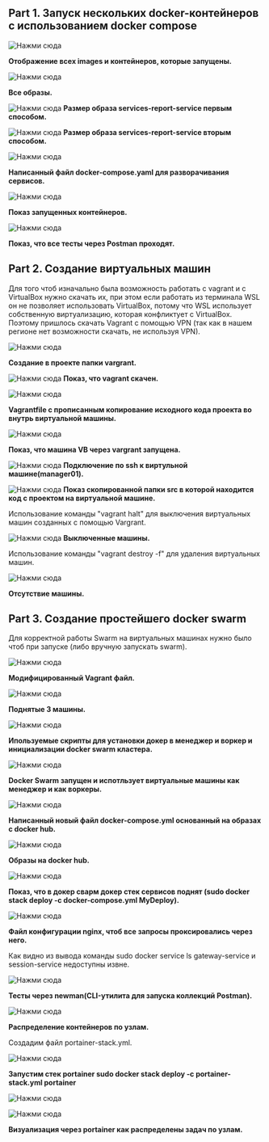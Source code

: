 ## Part 1. Запуск нескольких docker-контейнеров с использованием docker compose

![Нажми сюда](images/1_report.png)

**Отображение всех images и контейнеров, которые запущены.**


![Нажми сюда](https://i.ibb.co/KxQZPLmJ/2-report.png)

**Все образы.**


![Нажми сюда](https://i.ibb.co/HTYXZf4w/3-report.png)
**Размер образа services-report-service первым способом.**


![Нажми сюда](images/4_report.png)
**Размер образа services-report-service вторым способом.**


![Нажми сюда](https://i.ibb.co/nsG7J1sQ/5-report.png)

**Написанный файл docker-compose.yaml для разворачивания сервисов.**


![Нажми сюда](https://i.ibb.co/QvYqT7T4/6-report.png)

**Показ запущенных контейнеров.**


![Нажми сюда](images/7_report.png)

**Показ, что все тесты через Postman проходят.** 

## Part 2. Создание виртуальных машин

Для того чтоб изначально была возможность работать с vagrant и с VirtualBox нужно скачать их, при этом если работать из терминала WSL он не позволяет использовать VirtualBox, потому что WSL использует собственную виртуализацию, которая конфликтует с VirtualBox. Поэтому пришлось скачать Vagrant с помощью VPN (так как в нашем регионе нет возможности скачать, не используя VPN).


![Нажми сюда](images/8_report.png)

**Создание в проекте папки vargrant.**


![Нажми сюда](https://i.ibb.co/jk3HTv09/9-report.png)
**Показ, что vagrant скачен.**


![Нажми сюда](https://i.ibb.co/wNhqfrL8/10-report.png)

**Vagrantfile c прописанным копирование исходного кода проекта во внутрь виртуальной машины.**


![Нажми сюда](https://i.ibb.co/Xr0rH5Zg/11-report.png)

**Показ, что машина VB через vargrant запущена.**


![Нажми сюда](images/12_report.png)
**Подключение по ssh к виртульной машине(manager01).**


![Нажми сюда](images/13_report.png)
**Показ скопированной папки src в которой находится код с проектом на виртуальной машине.** 

Использование команды "vagrant halt" для выключения виртуальных машин созданных с помощью Vargrant.


![Нажми сюда](images/14_report.png)
**Выключенные машины.**

Использование команды "vagrant destroy -f" для удаления виртуальных машин.


![Нажми сюда](https://i.ibb.co/R40GspPL/15-report.png)

**Отсутствие машины.**

## Part 3. Создание простейшего docker swarm

Для корректной работы Swarm на виртуальных машинах нужно было чтоб при запуске (либо вручную запускать swarm).

![Нажми сюда](https://i.ibb.co/7tW7HY7q/16-report.png)

**Модифицированный Vagrant файл.**

![Нажми сюда](https://i.ibb.co/whG22PYf/20-report.png)

**Поднятые 3 машины.**

![Нажми сюда](https://i.ibb.co/67c6GJp9/17-report.png)

**Ипользуемые скрипты для установки докер в менеджер и воркер и инициализации docker swarm кластера.**

![Нажми сюда](https://i.ibb.co/Sw6BgkGF/21-report.png)

**Docker Swarm запущен и испотльзует виртуальные машины как менеджер и как воркеры.**

![Нажми сюда](https://i.ibb.co/rKQht8TR/18-report.png)

**Написанный новый файл docker-compose.yml основанный на образах с docker hub.**

![Нажми сюда](https://i.ibb.co/hJVT9p6Q/19-report.png)

**Образы на docker hub.**

![Нажми сюда](https://i.ibb.co/4wRVWf54/22-report.png)

**Показ, что в докер сварм докер стек сервисов поднят (sudo docker stack deploy -c docker-compose.yml MyDeploy).**

![Нажми сюда](https://i.ibb.co/NnkJfrNh/23-report.png)

**Файл конфигурации nginx, чтоб все запросы проксировались через него.**

Как видно из вывода команды sudo docker service ls gateway-service и session-service недоступны извне.

![Нажми сюда](https://i.ibb.co/KQ0dKp2/24-report.png)

**Тесты через newman(CLI-утилита для запуска коллекций Postman).**

![Нажми сюда](https://i.ibb.co/DffPptzS/25-report.png)

**Распределение контейнеров по узлам.**

Создадим файл portainer-stack.yml.

![Нажми сюда](https://i.ibb.co/HTwSzmSp/26-report.png)

**Запустим стек portainer sudo docker stack deploy -c portainer-stack.yml portainer**

![Нажми сюда](https://i.ibb.co/CpKTy1Qf/27-report.png)

![Нажми сюда](https://i.ibb.co/MkP7MN4p/28-report.png)

**Визуализация через portainer  как распределены задач по узлам.**
